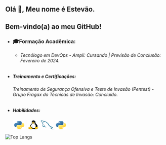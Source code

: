 ## Olá 👋, Meu nome é Estevão.  

## Bem-vindo(a) ao meu GitHub! 
- ### 🎓Formação Acadêmica: 
   - ###### Tecnólogo em DevOps - Ampli: Cursando | Previsão de Conclusão: Fevereiro de 2024.

- ##### Treinamento e Certificações:
   ###### Treinamento de Segurança Ofensiva e Teste de Invasão (Pentest) - Grupo Fragax do Técnicas de Invasão: Concluído.

- ##### Habilidades:
  <img align="center" alt="Tevolve-Python" height="30" width="40" src="https://raw.githubusercontent.com/devicons/devicon/master/icons/python/python-original.svg">
  <img align="center" alt="Tevolve-Linux" height="30" width="40" src="https://raw.githubusercontent.com/devicons/devicon/master/icons/linux/linux-original.svg">
  <img align="center" alt="Tevolve-MySQL" height="30" width="40" src="https://raw.githubusercontent.com/devicons/devicon/master/icons/mysql/mysql-original.svg">
  <img align="center" alt="Tevolve-Css3" height="30" width="40" src="https://raw.githubusercontent.com/devicons/devicon/master/icons/python/python-original.svg">

</div>

![Top Langs](https://github-readme-stats.vercel.app/api/top-langs/?username=tevolve&layout=compact&theme=highcontrast)




